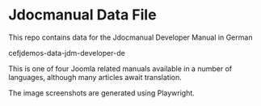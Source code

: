 # Jdocmanual Data File

This repo contains data for the Jdocmanual Developer Manual in German

cefjdemos-data-jdm-developer-de

This is one of four Joomla related manuals available in a number of
languages, although many articles await translation.

The image screenshots are generated using Playwright.
